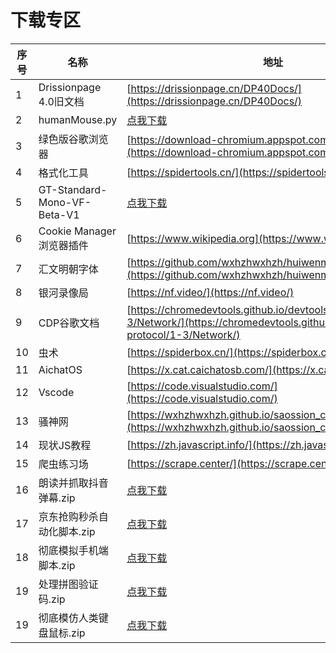 # 下载专区


| 序号 | 名称                       | 地址                                                                 |
|------|----------------------------|----------------------------------------------------------------------|
| 1    | Drissionpage 4.0旧文档      | [https://drissionpage.cn/DP40Docs/](https://drissionpage.cn/DP40Docs/) |
| 2    | humanMouse.py               | [点我下载](https://github.com/wxhzhwxhzh/123pan/blob/main/hunmanMouse.py) |
| 3    | 绿色版谷歌浏览器            | [https://download-chromium.appspot.com/](https://download-chromium.appspot.com/) |
| 4    | 格式化工具                   | [https://spidertools.cn/](https://spidertools.cn/)                     |
| 5    | GT-Standard-Mono-VF-Beta-V1  | [点我下载](https://wxhzhwxhzh.github.io/dp_helper_doc/zip/zip/GT-Standard-Mono-VF-Beta-V1.zip)                     |
| 6    | Cookie Manager浏览器插件    | [https://www.wikipedia.org](https://www.wikipedia.org)                |
| 7    | 汇文明朝字体                 | [https://github.com/wxhzhwxhzh/huiwenmincho-improved](https://github.com/wxhzhwxhzh/huiwenmincho-improved) |
| 8    | 银河录像局                   | [https://nf.video/](https://nf.video/)                               |
| 9    | CDP谷歌文档                  | [https://chromedevtools.github.io/devtools-protocol/1-3/Network/](https://chromedevtools.github.io/devtools-protocol/1-3/Network/) |
| 10   | 虫术                         | [https://spiderbox.cn/](https://spiderbox.cn/)                         |
| 11   | AichatOS                     | [https://x.cat.caichatosb.com/](https://x.cat.caichatosb.com/)       |
| 12   | Vscode                       | [https://code.visualstudio.com/](https://code.visualstudio.com/)     |
| 13   | 骚神网                       | [https://wxhzhwxhzh.github.io/saossion_code_helper_online/](https://wxhzhwxhzh.github.io/saossion_code_helper_online/) |
| 14   | 现状JS教程                   | [https://zh.javascript.info/](https://zh.javascript.info/)           |
| 15   | 爬虫练习场                   | [https://scrape.center/](https://scrape.center/)                     |
| 16   | 朗读并抓取抖音弹幕.zip       | [点我下载](https://wxhzhwxhzh.github.io/dp_helper_doc/zip/读抖音弹幕.zip)                                      |
| 17   | 京东抢购秒杀自动化脚本.zip   | [点我下载](https://wxhzhwxhzh.github.io/dp_helper_doc/zip/京东抢购秒杀自动化脚本.zip)                          |
| 18   | 彻底模拟手机端脚本.zip       | [点我下载](https://wxhzhwxhzh.github.io/dp_helper_doc/zip/彻底模拟手机端.zip)                                  |
| 19   | 处理拼图验证码.zip       | [点我下载](https://github.com/wxhzhwxhzh/sao/releases/download/1.0/PinTuYanZhengMa.zip)                                  |
| 19   | 彻底模仿人类键盘鼠标.zip       | [点我下载](https://github.com/wxhzhwxhzh/sao/releases/download/1.1/mo_fang_renlei_jianpan_shubiao.zip)                                  |
